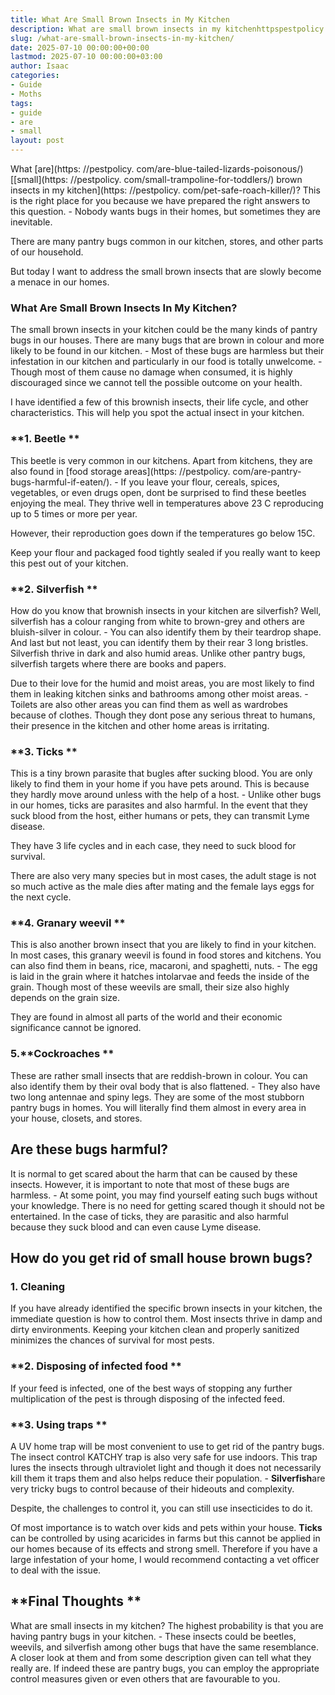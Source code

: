 ```yaml
---
title: What Are Small Brown Insects in My Kitchen
description: What are small brown insects in my kitchenhttpspestpolicy.compet-safe-roach-killer ? This is the right place for you because we have prepared the right...
slug: /what-are-small-brown-insects-in-my-kitchen/
date: 2025-07-10 00:00:00+00:00
lastmod: 2025-07-10 00:00:00+03:00
author: Isaac
categories:
- Guide
- Moths
tags:
- guide
- are
- small
layout: post
---
```


What [are](https: //pestpolicy. com/are-blue-tailed-lizards-poisonous/) [[small](https: //pestpolicy. com/small-trampoline-for-toddlers/) brown insects in my kitchen](https: //pestpolicy. com/pet-safe-roach-killer/)? This is the right place for you because we have prepared the right answers to this question. - Nobody wants bugs in their homes, but sometimes they are inevitable.

There are many pantry bugs common in our kitchen, stores, and other parts of our household.

But today I want to address the small brown insects that are slowly become a menace in our homes.

###  **What Are Small Brown Insects In My Kitchen?**

The small brown insects in your kitchen could be the many kinds of pantry bugs in our houses. There are many bugs that are brown in colour and more likely to be found in our kitchen. - Most of these bugs are harmless but their infestation in our kitchen and particularly in our food is totally unwelcome. - Though most of them cause no damage when consumed, it is highly discouraged since we cannot tell the possible outcome on your health.

I have identified a few of this brownish insects, their life cycle, and other characteristics. This will help you spot the actual insect in your kitchen.

###  **1. Beetle **

This beetle is very common in our kitchens. Apart from kitchens, they are also found in [food storage areas](https: //pestpolicy. com/are-pantry-bugs-harmful-if-eaten/). - If you leave your flour, cereals, spices, vegetables, or even drugs open, dont be surprised to find these beetles enjoying the meal. They thrive well in temperatures above 23 C reproducing up to 5 times or more per year.

However, their reproduction goes down if the temperatures go below 15C.

Keep your flour and packaged food tightly sealed if you really want to keep this pest out of your kitchen.

###  **2. Silverfish **

How do you know that brownish insects in your kitchen are silverfish? Well, silverfish has a colour ranging from white to brown-grey and others are bluish-silver in colour. - You can also identify them by their teardrop shape. And last but not least, you can identify them by their rear 3 long bristles. Silverfish thrive in dark and also humid areas. Unlike other pantry bugs, silverfish targets where there are books and papers.

Due to their love for the humid and moist areas, you are most likely to find them in leaking kitchen sinks and bathrooms among other moist areas. - Toilets are also other areas you can find them as well as wardrobes because of clothes. Though they dont pose any serious threat to humans, their presence in the kitchen and other home areas is irritating.

###  **3. Ticks **

This is a tiny brown parasite that bugles after sucking blood. You are only likely to find them in your home if you have pets around. This is because they hardly move around unless with the help of a host. - Unlike other bugs in our homes, ticks are parasites and also harmful. In the event that they suck blood from the host, either humans or pets, they can transmit Lyme disease.

They have 3 life cycles and in each case, they need to suck blood for survival.

There are also very many species but in most cases, the adult stage is not so much active as the male dies after mating and the female lays eggs for the next cycle.

###  **4. Granary weevil **

This is also another brown insect that you are likely to find in your kitchen. In most cases, this granary weevil is found in food stores and kitchens. You can also find them in beans, rice, macaroni, and spaghetti, nuts. - The egg is laid in the grain where it hatches intolarvae and feeds the inside of the grain. Though most of these weevils are small, their size also highly depends on the grain size.

They are found in almost all parts of the world and their economic significance cannot be ignored.

###  5.**Cockroaches **

These are rather small insects that are reddish-brown in colour. You can also identify them by their oval body that is also flattened. - They also have two long antennae and spiny legs. They are some of the most stubborn pantry bugs in homes. You will literally find them almost in every area in your house, closets, and stores.

##  **Are these bugs harmful?**

It is normal to get scared about the harm that can be caused by these insects. However, it is important to note that most of these bugs are harmless. - At some point, you may find yourself eating such bugs without your knowledge. There is no need for getting scared though it should not be entertained. In the case of ticks, they are parasitic and also harmful because they suck blood and can even cause Lyme disease.

##  **How do you get rid of small house brown bugs?**

###  **1. Cleaning**

If you have already identified the specific brown insects in your kitchen, the immediate question is how to control them. Most insects thrive in damp and dirty environments. Keeping your kitchen clean and properly sanitized minimizes the chances of survival for most pests.

###  **2. Disposing of infected food **

If your feed is infected, one of the best ways of stopping any further multiplication of the pest is through disposing of the infected feed.

###  **3. Using traps **

A UV home trap will be most convenient to use to get rid of the pantry bugs. The insect control KATCHY trap is also very safe for use indoors. This trap lures the insects through ultraviolet light and though it does not necessarily kill them it traps them and also helps reduce their population. - **Silverfish**are very tricky bugs to control because of their hideouts and complexity.

Despite, the challenges to control it, you can still use insecticides to do it.

Of most importance is to watch over kids and pets within your house. **Ticks** can be controlled by using acaricides in farms but this cannot be applied in our homes because of its effects and strong smell. Therefore if you have a large infestation of your home, I would recommend contacting a vet officer to deal with the issue.

##  **Final Thoughts **

What are small insects in my kitchen? The highest probability is that you are having pantry bugs in your kitchen. - These insects could be beetles, weevils, and silverfish among other bugs that have the same resemblance. A closer look at them and from some description given can tell what they really are. If indeed these are pantry bugs, you can employ the appropriate control measures given or even others that are favourable to you.
